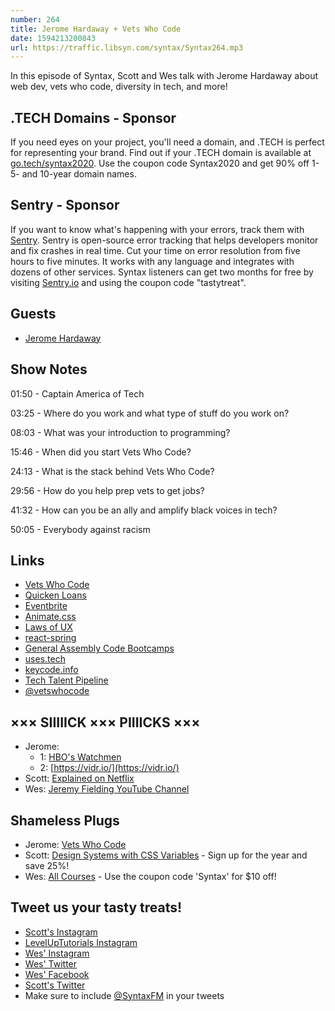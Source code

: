 ```yaml
---
number: 264
title: Jerome Hardaway + Vets Who Code
date: 1594213200843
url: https://traffic.libsyn.com/syntax/Syntax264.mp3
---
```


In this episode of Syntax, Scott and Wes talk with Jerome Hardaway about web dev, vets who code, diversity in tech, and more!

## .TECH Domains - Sponsor
If you need eyes on your project, you'll need a domain, and .TECH is perfect for representing your brand. Find out if your .TECH domain is available at [go.tech/syntax2020](https://go.tech/syntax2020). Use the coupon code Syntax2020 and get 90% off 1- 5- and 10-year domain names.

## Sentry - Sponsor
If you want to know what's happening with your errors, track them with [Sentry](https://sentry.io/). Sentry is open-source error tracking that helps developers monitor and fix crashes in real time. Cut your time on error resolution from five hours to five minutes. It works with any language and integrates with dozens of other services. Syntax listeners can get two months for free by visiting [Sentry.io](https://sentry.io/) and using the coupon code "tastytreat".

## Guests
* [Jerome Hardaway](https://twitter.com/JeromeHardaway)

## Show Notes

01:50 - Captain America of Tech

03:25 - Where do you work and what type of stuff do you work on?

08:03 - What was your introduction to programming?

15:46 - When did you start Vets Who Code?

24:13 - What is the stack behind Vets Who Code?

29:56 - How do you help prep vets to get jobs?

41:32 - How can you be an ally and amplify black voices in tech?

50:05 - Everybody against racism

## Links
* [Vets Who Code](https://vetswhocode.io/)
* [Quicken Loans](https://www.quickenloans.com/)
* [Eventbrite](https://www.eventbrite.com/)
* [Animate.css](https://animate.style/)
* [Laws of UX](https://lawsofux.com/)
* [react-spring](https://www.react-spring.io/)
* [General Assembly Code Bootcamps](https://generalassemb.ly/)
* [uses.tech](https://uses.tech/)
* [keycode.info](http://keycode.info/)
* [Tech Talent Pipeline](https://www.techtalentpipeline.nyc/)
* [@vetswhocode](https://twitter.com/vetswhocode)

## ××× SIIIIICK ××× PIIIICKS ×××
* Jerome:
  * 1: [HBO's Watchmen](https://www.hbo.com/watchmen)
  * 2: [https://vidr.io/](https://vidr.io/)
* Scott: [Explained on Netflix](https://www.netflix.com/title/80216752)
* Wes: [Jeremy Fielding YouTube Channel](https://www.youtube.com/channel/UC_SLthyNX_ivd-dmsFgmJVg)

## Shameless Plugs
* Jerome: [Vets Who Code](https://vetswhocode.io/)
* Scott: [Design Systems with CSS Variables](https://www.leveluptutorials.com/pro) - Sign up for the year and save 25%!
* Wes: [All Courses](https://wesbos.com/courses/) - Use the coupon code 'Syntax' for $10 off!

## Tweet us your tasty treats!
* [Scott's Instagram](https://www.instagram.com/stolinski/)
* [LevelUpTutorials Instagram](https://www.instagram.com/LevelUpTutorials/)
* [Wes' Instagram](https://www.instagram.com/wesbos/)
* [Wes' Twitter](https://twitter.com/wesbos)
* [Wes' Facebook](https://www.facebook.com/wesbos.developer)
* [Scott's Twitter](https://twitter.com/stolinski)
* Make sure to include [@SyntaxFM](https://twitter.com/SyntaxFM) in your tweets